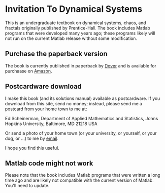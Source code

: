 # Invitation To Dynamical Systems

This is an undergraduate textbook on dynamical systems, chaos, and fractals originally published by Prentice-Hall. The book includes Matlab programs that were developed many years ago; these programs likely will not run on the current Matlab release without some modification.

## Purchase the paperback version

The book is currently published in paperback by [Dover](http://store.doverpublications.com/0486485943.html)
and is available for purchaase on 
[Amazon](http://www.amazon.com/Invitation-Dynamical-Systems-Dover-Mathematics/dp/0486485943/ref=sr_1_7?ie=UTF8&qid=1328557406&sr=8-7).

## Postcardware download

I make this book (and its solutions manual) available as postcardware. 
If you download from this site, send no money; instead, 
please send me a postcard from your home town to me at:

Ed Scheinerman, Department of Applied Mathematics and Statistics, Johns Hopkins University, Baltimore, MD 21218 USA

Or send a photo of your home town (or your university, or yourself, or your dog, or ...) to me by [email](mailto:ers@jhu.edu).

I hope you find this useful.

## Matlab code might not work

Please note that the book includes Matlab programs that were written a long time ago and are likely not compatible with 
the current version of Matlab. You'll need to update.
